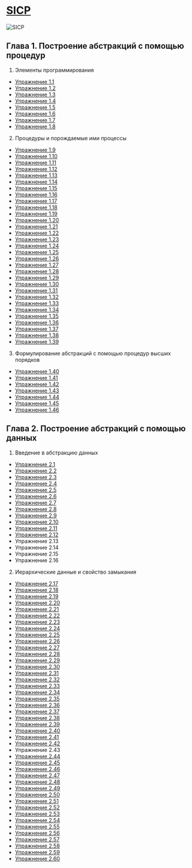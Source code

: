 [SICP](https://github.com/justCxx/sicp)
=======================================

![SICP](https://cloud.githubusercontent.com/assets/6506296/9565373/43d6ad60-4ed4-11e5-85bb-342aa1b562a3.jpg)

## Глава 1. Построение абстракций с помощью процедур
1. Элементы программирования
  * [Упражнение 1.1](./chapter01/ex_1_01.md)
  * [Упражнение 1.2](./chapter01/ex_1_02.md)
  * [Упражнение 1.3](./chapter01/ex_1_03.md)
  * [Упражнение 1.4](./chapter01/ex_1_04.md)
  * [Упражнение 1.5](./chapter01/ex_1_05.md)
  * [Упражнение 1.6](./chapter01/ex_1_06.md)
  * [Упражнение 1.7](./chapter01/ex_1_07.md)
  * [Упражнение 1.8](./chapter01/ex_1_08.md)
2. Процедуры и порождаемые ими процессы
  * [Упражнение 1.9](./chapter01/ex_1_09.md)
  * [Упражнение 1.10](./chapter01/ex_1_10.md)
  * [Упражнение 1.11](./chapter01/ex_1_11.md)
  * [Упражнение 1.12](./chapter01/ex_1_12.md)
  * [Упражнение 1.13](./chapter01/ex_1_13.md)
  * [Упражнение 1.14](./chapter01/ex_1_14.md)
  * [Упражнение 1.15](./chapter01/ex_1_15.md)
  * [Упражнение 1.16](./chapter01/ex_1_16.md)
  * [Упражнение 1.17](./chapter01/ex_1_17.md)
  * [Упражнение 1.18](./chapter01/ex_1_18.md)
  * [Упражнение 1.19](./chapter01/ex_1_19.md)
  * [Упражнение 1.20](./chapter01/ex_1_20.md)
  * [Упражнение 1.21](./chapter01/ex_1_21.md)
  * [Упражнение 1.22](./chapter01/ex_1_22.md)
  * [Упражнение 1.23](./chapter01/ex_1_23.md)
  * [Упражнение 1.24](./chapter01/ex_1_24.md)
  * [Упражнение 1.25](./chapter01/ex_1_25.md)
  * [Упражнение 1.26](./chapter01/ex_1_26.md)
  * [Упражнение 1.27](./chapter01/ex_1_27.md)
  * [Упражнение 1.28]()
  * [Упражнение 1.29](./chapter01/ex_1_29.md)
  * [Упражнение 1.30](./chapter01/ex_1_30.md)
  * [Упражнение 1.31](./chapter01/ex_1_31.md)
  * [Упражнение 1.32](./chapter01/ex_1_32.md)
  * [Упражнение 1.33](./chapter01/ex_1_33.md)
  * [Упражнение 1.34](./chapter01/ex_1_34.md)
  * [Упражнение 1.35](./chapter01/ex_1_35.md)
  * [Упражнение 1.36](./chapter01/ex_1_36.md)
  * [Упражнение 1.37](./chapter01/ex_1_37.md)
  * [Упражнение 1.38](./chapter01/ex_1_38.md)
  * [Упражнение 1.39](./chapter01/ex_1_39.md)
3. Формулирование абстракций с помощью процедур высших порядков
  * [Упражнение 1.40](./chapter01/ex_1_40.md)
  * [Упражнение 1.41](./chapter01/ex_1_41.md)
  * [Упражнение 1.42](./chapter01/ex_1_42.md)
  * [Упражнение 1.43](./chapter01/ex_1_43.md)
  * [Упражнение 1.44](./chapter01/ex_1_44.md)
  * [Упражнение 1.45](./chapter01/ex_1_45.md)
  * [Упражнение 1.46](./chapter01/ex_1_46.md)

## Глава 2. Построение абстракций с помощью данных
1. Введение в абстракцию данных
  * [Упражнение 2.1](./chapter02/ex_2_01.md)
  * [Упражнение 2.2](./chapter02/ex_2_02.md)
  * [Упражнение 2.3](./chapter02/ex_2_03.md)
  * [Упражнение 2.4](./chapter02/ex_2_04.md)
  * [Упражнение 2.5](./chapter02/ex_2_05.md)
  * [Упражнение 2.6](./chapter02/ex_2_06.md)
  * [Упражнение 2.7](./chapter02/ex_2_07.md)
  * [Упражнение 2.8](./chapter02/ex_2_08.md)
  * [Упражнение 2.9](./chapter02/ex_2_09.md)
  * [Упражнение 2.10](./chapter02/ex_2_10.md)
  * [Упражнение 2.11](./chapter02/ex_2_11.md)
  * [Упражнение 2.12](./chapter02/ex_2_12.md)
  * Упражнение 2.13
  * Упражнение 2.14
  * Упражнение 2.15
  * Упражнение 2.16
2. Иерархические данные и свойство замыкания
  * [Упражнение 2.17](./chapter02/ex_2_17.md)
  * [Упражнение 2.18](./chapter02/ex_2_18.md)
  * [Упражнение 2.19](./chapter02/ex_2_19.md)
  * [Упражнение 2.20](./chapter02/ex_2_20.md)
  * [Упражнение 2.21](./chapter02/ex_2_21.md)
  * [Упражнение 2.22](./chapter02/ex_2_22.md)
  * [Упражнение 2.23](./chapter02/ex_2_23.md)
  * [Упражнение 2.24](./chapter02/ex_2_24.md)
  * [Упражнение 2.25](./chapter02/ex_2_25.md)
  * [Упражнение 2.26](./chapter02/ex_2_26.md)
  * [Упражнение 2.27](./chapter02/ex_2_27.md)
  * [Упражнение 2.28](./chapter02/ex_2_28.md)
  * [Упражнение 2.29](./chapter02/ex_2_29.md)
  * [Упражнение 2.30](./chapter02/ex_2_30.md)
  * [Упражнение 2.31](./chapter02/ex_2_31.md)
  * [Упражнение 2.32](./chapter02/ex_2_32.md)
  * [Упражнение 2.33](./chapter02/ex_2_33.md)
  * [Упражнение 2.34](./chapter02/ex_2_34.md)
  * [Упражнение 2.35](./chapter02/ex_2_35.md)
  * [Упражнение 2.36](./chapter02/ex_2_36.md)
  * [Упражнение 2.37](./chapter02/ex_2_37.md)
  * [Упражнение 2.38](./chapter02/ex_2_38.md)
  * [Упражнение 2.39](./chapter02/ex_2_39.md)
  * [Упражнение 2.40](./chapter02/ex_2_40.md)
  * [Упражнение 2.41](./chapter02/ex_2_41.md)
  * [Упражнение 2.42](./chapter02/ex_2_42.md)
  * Упражнение 2.43
  * [Упражнение 2.44](./chapter02/ex_2_44.md)
  * [Упражнение 2.45](./chapter02/ex_2_45.md)
  * [Упражнение 2.46](./chapter02/ex_2_46.md)
  * [Упражнение 2.47](./chapter02/ex_2_47.md)
  * [Упражнение 2.48](./chapter02/ex_2_48.md)
  * [Упражнение 2.49](./chapter02/ex_2_49.md)
  * [Упражнение 2.50](./chapter02/ex_2_50.md)
  * [Упражнение 2.51](./chapter02/ex_2_51.md)
  * [Упражнение 2.52](./chapter02/ex_2_52.md)
  * [Упражнение 2.53](./chapter02/ex_2_53.md)
  * [Упражнение 2.54](./chapter02/ex_2_54.md)
  * [Упражнение 2.55](./chapter02/ex_2_55.md)
  * [Упражнение 2.56](./chapter02/ex_2_56.md)
  * [Упражнение 2.57](./chapter02/ex_2_57.md)
  * [Упражнение 2.58](./chapter02/ex_2_58.md)
  * [Упражнение 2.59](./chapter02/ex_2_59.md)
  * [Упражнение 2.60](./chapter02/ex_2_60.md)
